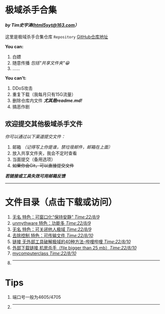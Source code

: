 # 极域杀手合集 
#### *by Tim史宇涛(html5syt@163.com）*
这里是极域杀手合集仓库 `Repository` 
[GitHub仓库地址](https://github.com/html5syt/kill-mythware)

**You can:**

  1. 白嫖
  2. 随意传播 *包括"共享文件夹"😁*
  3. ......

**You can't:**

  1. DDoS攻击
  2. 重复下载（我每月只有15G流量）
  3. 删除仓库内文件 ***尤其是readme.md!***
  4. 搞恶作剧

## 欢迎提交其他极域杀手文件
*你可以通过以下渠道提交文件：*
  1. 邮箱 *（记得写上你是谁，禁垃圾邮件，邮箱在上面）*
  2. 放入共享文件夹，我会不定时查看
  3. 当面提交（备用选项）
  4. ~~如果你会Git，可以直接提交文件~~

***若链接或工具失效可用邮箱反馈***
- - -

# 文件目录（点击下载或访问）
  1. [无名 特色：可窗口化“保持安静” *Time:22/8/9*](https://html5syt.github.io/kill-mythware/22-8-9可窗口化安静.zip)
  2. [unmythware 特色：功能多 *Time:22/8/9*](https://html5syt.github.io/kill-mythware/22-8-9功能多unmythware.zip)
  3. [无名 特色：可关闭他人极域 *Time:22/8/9*](https://html5syt.github.io/kill-mythware/22-8-9-可关闭他人极域.exe)
  4. [去除控制 特色：可传输文件 *Time:22/8/10*](https://html5syt.github.io/kill-mythware/22-8-10可传输文件-去除控制.zip)
  5. [链接 无外部工具破解极域的40种方法-哔哩哔哩 *Time:22/8/10*](https://www.bilibili.com/video/BV1vS4y177xn)
  6. [外部下载链接 机房杀手（file bigger than 25 mb）*Time:22/8/10*](https://wwo.lanzouy.com/iXzkNynf3oj)
  7. [mycomputerclass *Time:22/8/10*](https://html5syt.github.io/kill-mythware/22-8-10mycomputerclass.exe)
  8. ---

# Tips
  1. 端口号一般为4605/4705
  2. ---
